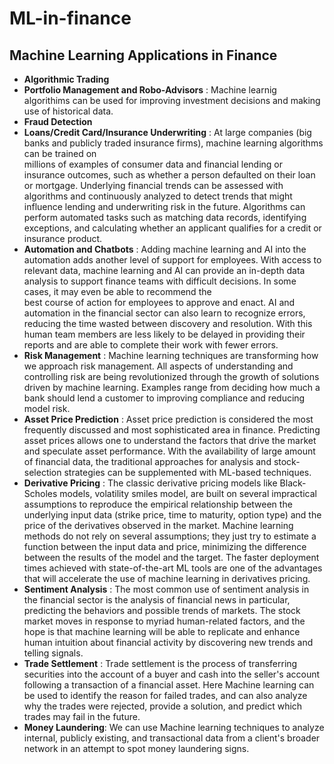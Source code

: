 # ML-in-finance

## Machine Learning Applications in Finance
- **Algorithmic Trading**
- **Portfolio Management and Robo-Advisors** : Machine learnig algorithims can be used for improving investment decisions and making use of historical data.
- **Fraud Detection**
- **Loans/Credit Card/Insurance Underwriting** : At large companies (big banks and publicly traded insurance firms), machine learning algorithms can be trained on   
  millions of examples of consumer data and financial lending or insurance outcomes, such as whether a person defaulted on their loan or mortgage.
  Underlying financial trends can be assessed with algorithms and continuously analyzed to detect trends that might influence lending and underwriting risk in the
  future. Algorithms can perform automated tasks such as matching data records, identifying exceptions, and calculating whether an applicant qualifies for a credit or
  insurance product.
- **Automation and Chatbots** : Adding machine learning and AI into the automation adds another level of support for employees. With access to relevant data, 
  machine learning and AI can provide an in-depth data analysis to support finance teams with difficult decisions. In some cases, it may even be able to recommend the  
  best course of action for employees to approve and enact.
  AI and automation in the financial sector can also learn to recognize errors, reducing the time wasted between discovery and resolution. With this human team
  members are less likely to be delayed in providing their reports and are able to complete their work with fewer errors.
- **Risk Management** : Machine learning techniques are transforming how we approach risk management. All aspects of understanding and controlling risk are being 
  revolutionized through the growth of solutions driven by machine learning. Examples range from deciding how much a bank should lend a customer to improving compliance 
  and reducing model risk.
- **Asset Price Prediction** : Asset price prediction is considered the most frequently discussed and most sophisticated area in finance. Predicting asset prices allows 
  one to understand the factors that drive the market and speculate asset performance. With the availability of large amount of financial data, the traditional 
  approaches for analysis and stock-selection strategies can be supplemented with ML-based techniques.
- **Derivative Pricing** : The classic derivative pricing models like Black-Scholes models, volatility smiles model, are built on several impractical assumptions to
  reproduce the empirical relationship between the underlying input data (strike price, time to maturity, option type) and the price of the derivatives observed in the
  market. Machine learning methods do not rely on several assumptions; they just try to estimate a function between the input data and price, minimizing the difference
  between the results of the model and the target. The faster deployment times achieved with state-of-the-art ML tools are one of the advantages that will
  accelerate the use of machine learning in derivatives pricing.
- **Sentiment Analysis** : The most common use of sentiment analysis in the financial sector is the analysis of financial news in particular, predicting the behaviors 
  and possible trends of markets. The stock market moves in response to myriad human-related factors, and the hope is that machine learning will be able to replicate and
  enhance human intuition about financial activity by discovering new trends and telling signals.
- **Trade Settlement** : Trade settlement is the process of transferring securities into the account of a buyer and cash into the seller's account following a 
  transaction of a financial asset. Here Machine learning can be used to identify the reason for failed trades, and can also analyze why the trades were rejected, 
  provide a solution, and predict which trades may fail in the future.
- **Money Laundering**: We can use Machine learning techniques to analyze internal, publicly existing, and transactional data from a client's broader network in an
  attempt to spot money laundering signs.
